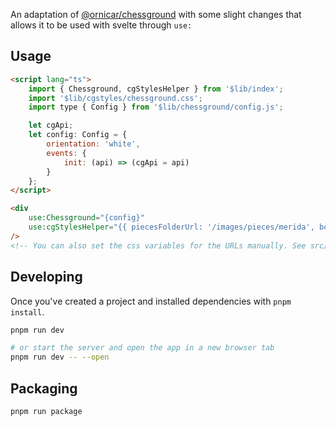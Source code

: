An adaptation of [@ornicar/chessground](https://github.com/ornicar/chessground) with some slight changes that allows it to be used with svelte through `use:`

## Usage

```html
<script lang="ts">
	import { Chessground, cgStylesHelper } from '$lib/index';
	import '$lib/cgstyles/chessground.css';
	import type { Config } from '$lib/chessground/config.js';

	let cgApi;
	let config: Config = {
		orientation: 'white',
		events: {
			init: (api) => (cgApi = api)
		}
	};
</script>

<div
	use:Chessground="{config}"
	use:cgStylesHelper="{{ piecesFolderUrl: '/images/pieces/merida', boardUrl: '/images/board/blue.svg' }}"
/>
<!-- You can also set the css variables for the URLs manually. See src/lib/cgstyles/chessground.css for the available ones.-->
```

## Developing

Once you've created a project and installed dependencies with `pnpm install`.

```bash
pnpm run dev

# or start the server and open the app in a new browser tab
pnpm run dev -- --open
```

## Packaging

```bash
pnpm run package
```
